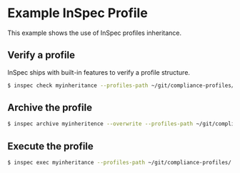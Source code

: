 # Example InSpec Profile

This example shows the use of InSpec profiles inheritance.

## Verify a profile

InSpec ships with built-in features to verify a profile structure.

```bash
$ inspec check myinheritance --profiles-path ~/git/compliance-profiles/
```

## Archive the profile
```bash
$ inspec archive myinheritence --overwrite --profiles-path ~/git/compliance-profiles/
```

## Execute the profile

```bash
$ inspec exec myinheritance --profiles-path ~/git/compliance-profiles/
```

